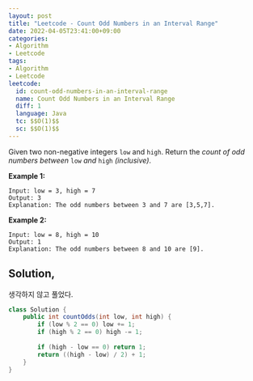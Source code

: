 ```yaml
---
layout: post
title: "Leetcode - Count Odd Numbers in an Interval Range"
date: 2022-04-05T23:41:00+09:00
categories:
- Algorithm
- Leetcode
tags:
- Algorithm
- Leetcode
leetcode:
  id: count-odd-numbers-in-an-interval-range
  name: Count Odd Numbers in an Interval Range
  diff: 1
  language: Java
  tc: $$O(1)$$
  sc: $$O(1)$$
---
```


Given two non-negative integers `low` and `high`. Return the *count of odd numbers between* `low` *and* `high` *(inclusive)*.

**Example 1:**

```
Input: low = 3, high = 7
Output: 3
Explanation: The odd numbers between 3 and 7 are [3,5,7].
```

**Example 2:**

```
Input: low = 8, high = 10
Output: 1
Explanation: The odd numbers between 8 and 10 are [9].
```



 ## Solution,

생각하지 않고 풀었다.

```java
class Solution {
    public int countOdds(int low, int high) {
        if (low % 2 == 0) low += 1;
        if (high % 2 == 0) high -= 1;
        
        if (high - low == 0) return 1;
        return ((high - low) / 2) + 1;
    }
}
```

